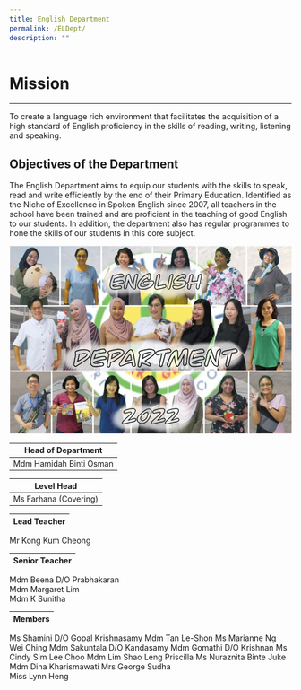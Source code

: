 ```yaml
---
title: English Department
permalink: /ELDept/
description: ""
---
```



# Mission  

----------

To create a language rich environment that facilitates the acquisition of a high standard of English proficiency in the skills of reading, writing, listening and speaking.  
  

Objectives of the Department
----------------------------

The English Department aims to equip our students with the skills to speak, read and write efficiently by the end of their Primary Education. Identified as the Niche of Excellence in Spoken English since 2007, all teachers in the school have been trained and are proficient in the teaching of good English to our students. In addition, the department also has regular programmes to hone the skills of our students in this core subject.  

![EL](/images/EL2022.jpg)

| Head of Department |
| --- |
| Mdm Hamidah Binti Osman |

  

| Level Head |
| --- |
| Ms Farhana (Covering) |

  
| Lead Teacher |
| --- |
Mr Kong Kum Cheong  

| Senior Teacher |
| --- |
Mdm Beena D/O Prabhakaran  
Mdm Margaret Lim  
Mdm K Sunitha 


|Members |
| --- |
Ms Shamini D/O Gopal Krishnasamy
Mdm Tan Le-Shon
Ms Marianne Ng Wei Ching
Mdm Sakuntala D/O Kandasamy
Mdm Gomathi D/O Krishnan
Ms Cindy Sim Lee Choo
Mdm Lim Shao Leng Priscilla
Ms Nuraznita Binte Juke
Mdm Dina Kharismawati
Mrs George Sudha  
Miss Lynn Heng